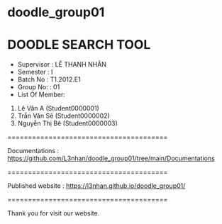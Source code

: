 # doodle_group01
DOODLE SEARCH TOOL
=======================================
+ Supervisor	: LÊ THANH NHÂN
+ Semester	: I	
+ Batch No	: T1.2012.E1	
+ Group No:	: 01
+ List Of Member:
1. Lê Văn A  		(Student0000001)
2. Trần Văn Sê  		(Student0000002)
3. Nguyễn Thị Bê 	(Student0000003)

=======================================

Documentations : https://github.com/L3nhan/doodle_group01/tree/main/Documentations

=======================================

Published website : https://l3nhan.github.io/doodle_group01/

=======================================

Thank you for visit our website.
